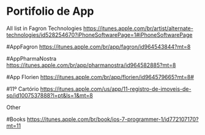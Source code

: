 # Portifolio de App


All list in Fagron Technologies
https://itunes.apple.com/br/artist/alternate-technologies/id528254670?iPhoneSoftwarePage=1#iPhoneSoftwarePage


#AppFagron
https://itunes.apple.com/br/app/fagron/id964543844?mt=8

#AppPharmaNostra
https://itunes.apple.com/br/app/pharmanostra/id964582885?mt=8

#App Florien
https://itunes.apple.com/br/app/florien/id964579665?mt=8#

#11º Cartório
https://itunes.apple.com/us/app/11-registro-de-imoveis-de-sp/id1007537888?l=pt&ls=1&mt=8


Other 

#Books
https://itunes.apple.com/br/book/ios-7-programmer-1/id772107170?mt=11



